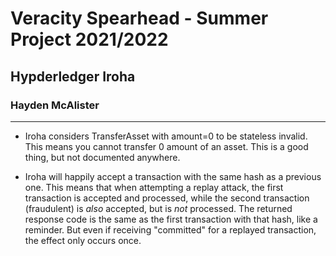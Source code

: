 # Veracity Spearhead - Summer Project 2021/2022
## Hypderledger Iroha
### Hayden McAlister
---
- Iroha considers TransferAsset with amount=0 to be stateless invalid. This means you cannot transfer 0 amount of an asset. This is a good thing, but not documented anywhere.

- Iroha will happily accept a transaction with the same hash as a previous one. This means that when attempting a replay attack, the first transaction is accepted and processed, while the second transaction (fraudulent) is *also* accepted, but is *not* processed. The returned response code is the same as the first transaction with that hash, like a reminder. But even if receiving "committed" for a replayed transaction, the effect only occurs once.